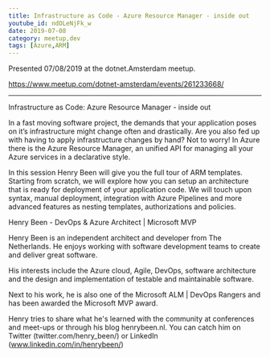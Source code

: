 ```yaml
---
title: Infrastructure as Code - Azure Resource Manager - inside out
youtube_id: ndOLeNjFk_w
date: 2019-07-08
category: meetup,dev
tags: [Azure,ARM]
---
```


Presented 07/08/2019 at the dotnet.Amsterdam meetup.

https://www.meetup.com/dotnet-amsterdam/events/261233668/

---

Infrastructure as Code: Azure Resource Manager - inside out

In a fast moving software project, the demands that your application poses on it’s infrastructure might change often and drastically. Are you also fed up with having to apply infrastructure changes by hand? Not to worry! In Azure there is the Azure Resource Manager, an unified API for managing all your Azure services in a declarative style.

In this session Henry Been will give you the full tour of ARM templates. Starting from scratch, we will explore how you can setup an architecture that is ready for deployment of your application code. We will touch upon syntax, manual deployment, integration with Azure Pipelines and more advanced features as nesting templates, authorizations and policies.

Henry Been - DevOps & Azure Architect | Microsoft MVP

Henry Been is an independent architect and developer from The Netherlands. He enjoys working with software development teams to create and deliver great software.

His interests include the Azure cloud, Agile, DevOps, software architecture and the design and implementation of testable and maintainable software.

Next to his work, he is also one of the Microsoft ALM | DevOps Rangers and has been awarded the Microsoft MVP award.

Henry tries to share what he's learned with the community at conferences and meet-ups or through his blog henrybeen.nl. You can catch him on Twitter (twitter.com/henry_been/) or LinkedIn (www.linkedin.com/in/henrybeen/)
